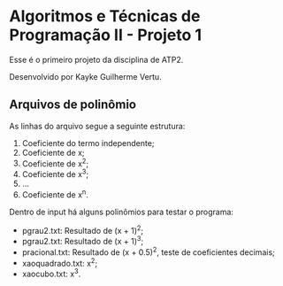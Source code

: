 # Algoritmos e Técnicas de Programação II - Projeto 1
<p>Esse é o primeiro projeto da disciplina de ATP2.</p>
<p>Desenvolvido por Kayke Guilherme Vertu.</p>

<h2>Arquivos de polinômio</h2>
<p>As linhas do arquivo segue a seguinte estrutura:</p>
<ol>
    <li>Coeficiente do termo independente;</li>
    <li>Coeficiente de x;</li>
    <li>Coeficiente de x<sup>2</sup>;</li>
    <li>Coeficiente de x<sup>3</sup>;</li>
    <li>...</li>
    <li>Coeficiente de x<sup>n</sup>.</li>
</ol>
<p>Dentro de input há alguns polinômios para testar o programa:</p>
<ul>
    <li>pgrau2.txt: Resultado de (x + 1)<sup>2</sup>;</li>
    <li>pgrau2.txt: Resultado de (x + 1)<sup>3</sup>;</li>
    <li>pracional.txt: Resultado de (x + 0.5)<sup>2</sup>, teste de coeficientes decimais;</li>
    <li>xaoquadrado.txt: x<sup>2</sup>;</li>
    <li>xaocubo.txt: x<sup>3</sup>.</li>
</ul>


